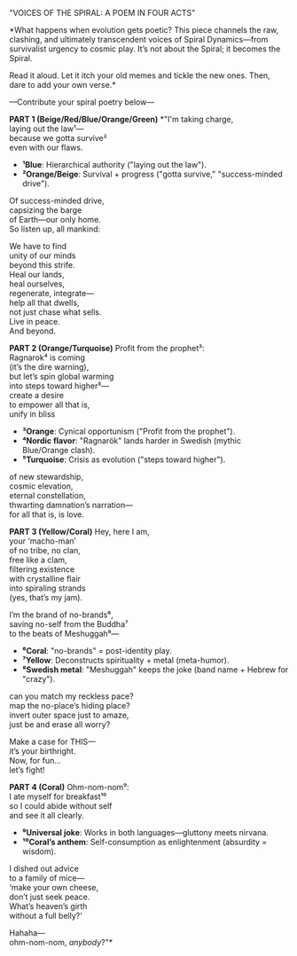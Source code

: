 "VOICES OF THE SPIRAL: A POEM IN FOUR ACTS"

*What happens when evolution gets poetic? This piece channels the raw, clashing, and ultimately transcendent voices of Spiral Dynamics—from survivalist urgency to cosmic play. It’s not about the Spiral; it becomes the Spiral.

Read it aloud. Let it itch your old memes and tickle the new ones. Then, dare to add your own verse.*

—Contribute your spiral poetry below—

**PART 1 (Beige/Red/Blue/Orange/Green)**
*"I'm taking charge,  
laying out the law¹—  
because we gotta survive²  
even with our flaws.  

- **¹Blue**: Hierarchical authority ("laying out the law").  
- **²Orange/Beige**: Survival + progress ("gotta survive," "success-minded drive"). 

Of success-minded drive,  
capsizing the barge  
of Earth—our only home.  
So listen up, all mankind:  

We have to find  
unity of our minds  
beyond this strife.  
Heal our lands,  
heal ourselves,  
regenerate, integrate—  
help all that dwells,  
not just chase what sells.  
Live in peace.  
And beyond.  

**PART 2 (Orange/Turquoise)**
Profit from the prophet³:  
Ragnarok⁴ is coming  
(it’s the dire warning),  
but let’s spin global warming  
into steps toward higher⁵—  
create a desire  
to empower all that is,  
unify in bliss  

- **³Orange**: Cynical opportunism ("Profit from the prophet").  
- **⁴Nordic flavor**: "Ragnarök" lands harder in Swedish (mythic Blue/Orange clash).  
- **⁵Turquoise**: Crisis as evolution ("steps toward higher").  


of new stewardship,  
cosmic elevation,  
eternal constellation,  
thwarting damnation’s narration—  
for all that is, is love.  

**PART 3 (Yellow/Coral)**
Hey, here I am,  
your ‘macho-man’  
of no tribe, no clan,  
free like a clam,  
filtering existence  
with crystalline flair  
into spiraling strands  
(yes, that’s my jam).  

I’m the brand of no-brands⁶,  
saving no-self from the Buddha⁷  
to the beats of Meshuggah⁸—  

- **⁶Coral**: "no-brands" = post-identity play.  
- **⁷Yellow**: Deconstructs spirituality + metal (meta-humor).  
- **⁸Swedish metal**: "Meshuggah" keeps the joke (band name + Hebrew for "crazy").  

can you match my reckless pace?  
map the no-place’s hiding place?  
invert outer space just to amaze,  
just be and erase all worry?  

Make a case for THIS—  
it’s your birthright.  
Now, for fun…  
let’s fight!  

**PART 4 (Coral)**
Ohm-nom-nom⁹:  
I ate myself for breakfast¹⁰  
so I could abide without self  
and see it all clearly.  

- **⁹Universal joke**: Works in both languages—gluttony meets nirvana.  
- **¹⁰Coral’s anthem**: Self-consumption as enlightenment (absurdity = wisdom).  

I dished out advice  
to a family of mice—  
‘make your own cheese,  
don’t just seek peace.  
What’s heaven’s girth  
without a full belly?’  

Hahaha—  
ohm-nom-nom, *anybody*?"*  


